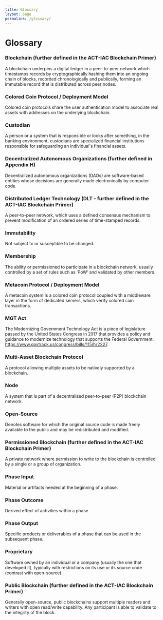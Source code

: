 ```yaml
---
title: Glossary
layout: page
permalink: /glossary/
---
```


# Glossary

### Blockchain (further defined in the ACT-IAC Blockchain Primer)
A blockchain underpins a digital ledger in a peer-to-peer network which timestamps records by cryptographically hashing them into an ongoing chain of blocks, recorded chronologically and publically, forming an immutable record that is distributed across peer nodes.

### Colored Coin Protocol / Deployment Model
Colored coin protocols share the user authentication model to associate real assets with addresses on the underlying blockchain.

### Custodian
A person or a system that is responsible or looks after something, in the banking environment, custodians are specialized financial institutions responsible for safeguarding an individual's financial assets.

### Decentralized Autonomous Organizations (further defined in Appendix H)
Decentralized autonomous organizations (DAOs) are software-based entities whose decisions are generally made electronically by computer code.

### Distributed Ledger Technology (DLT - further defined in the ACT-IAC Blockchain Primer)
A peer-to-peer network, which uses a defined consensus mechanism to prevent modification of an ordered series of time-stamped records.

### Immutability
Not subject to or susceptible to be changed.

### Membership
The ability or permissioned to participate in a blockchain network, usually controlled by a set of rules such as ‘PoW’ and validated by other members.

### Metacoin Protocol / Deployment Model
A metacoin system is a colored coin protocol coupled with a middleware layer in the form of dedicated servers, which verify colored coin transactions.

### MGT Act
The Modernizing Government Technology Act is a piece of legislature passed by the United States Congress in 2017 that provides a policy and guidance to modernize technology that supports the Federal Government. https://www.govtrack.us/congress/bills/115/hr2227.

### Multi-Asset Blockchain Protocol
A protocol allowing multiple assets to be natively supported by a blockchain.

### Node
A system that is part of a decentralized peer-to-peer (P2P) blockchain network.

### Open-Source
Denotes software for which the original source code is made freely available to the public and may be redistributed and modified.

### Permissioned Blockchain (further defined in the ACT-IAC Blockchain Primer)
A private network where permission to write to the blockchain is controlled by a single or a group of organization.

### Phase Input
Material or artifacts needed at the beginning of a phase.

### Phase Outcome
Derived effect of activities within a phase.

### Phase Output
Specific products or deliverables of a phase that can be used in the subsequent phase.

### Proprietary
Software owned by an individual or a company (usually the one that developed it), typically with restrictions on its use or its source code (contrast with open-source).

### Public Blockchain (further defined in the ACT-IAC Blockchain Primer)
Generally open-source, public blockchains support multiple readers and writers with open read/write capability. Any participant is able to validate to the integrity of the block.